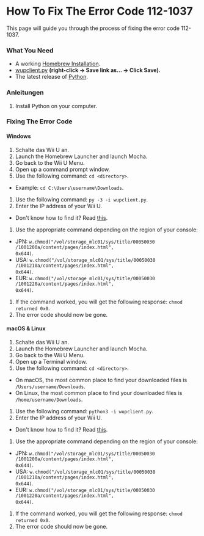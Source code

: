 # How To Fix The Error Code 112-1037

This page will guide you through the process of fixing the error code 112-1037.

### What You Need

- A working [Homebrew Installation](introduction).
- [wupclient.py](https://raw.githubusercontent.com/Elpunical/mocha/master/ios_mcp/wupclient.py) **(right-click -> Save link as... -> Click Save).**
- The latest release of [Python](https://www.python.org/downloads/).

### Anleitungen

1. Install Python on your computer.

### Fixing The Error Code

<!-- tabs:start -->

#### **Windows**

1. Schalte das Wii U an.
1. Launch the Homebrew Launcher and launch Mocha.
1. Go back to the Wii U Menu.
1. Open up a command prompt window.
1. Use the following command: `cd <directory>`.
  - Example: <code>cd C:\Users\username<wbr>\Downloads</code>.
1. Use the following command: `py -3 -i wupclient.py`.
1. Enter the IP address of your Wii U.
 - Don't know how to find it? Read [this](find-wiiu-ip-address).
1. Use the appropriate command depending on the region of your console:
 - JPN: <code>w.chmod("/vol<wbr>/storage_mlc01<wbr>/sys/title/00050030<wbr>/1001200a/content<wbr>/pages<wbr>/index.html", 0x644)</code>.
 - USA: <code>w.chmod("/vol<wbr>/storage_mlc01<wbr>/sys/title/00050030<wbr>/1001210a/content<wbr>/pages<wbr>/index.html", 0x644)</code>.
 - EUR: <code>w.chmod("/vol<wbr>/storage_mlc01<wbr>/sys/title/00050030<wbr>/1001220a/content<wbr>/pages<wbr>/index.html", 0x644)</code>.
1. If the command worked, you will get the following response: `chmod returned 0x0`.
1. The error code should now be gone.

#### **macOS & Linux**

1. Schalte das Wii U an.
1. Launch the Homebrew Launcher and launch Mocha.
1. Go back to the Wii U Menu.
1. Open up a Terminal window.
1. Use the following command: `cd <directory>`.
 - On macOS, the most common place to find your downloaded files is <code>/Users/username<wbr>/Downloads</code>.
 - On Linux, the most common place to find your downloaded files is <code>/home/username<wbr>/Downloads</code>.
1. Use the following command: `python3 -i wupclient.py`.
1. Enter the IP address of your Wii U.
 - Don't know how to find it? Read [this](find-wiiu-ip-address).
1. Use the appropriate command depending on the region of your console:
 - JPN: <code>w.chmod("/vol<wbr>/storage_mlc01<wbr>/sys/title/00050030<wbr>/1001200a/content<wbr>/pages<wbr>/index.html", 0x644)</code>.
 - USA: <code>w.chmod("/vol<wbr>/storage_mlc01<wbr>/sys/title/00050030<wbr>/1001210a/content<wbr>/pages<wbr>/index.html", 0x644)</code>.
 - EUR: <code>w.chmod("/vol<wbr>/storage_mlc01<wbr>/sys/title/00050030<wbr>/1001220a/content<wbr>/pages<wbr>/index.html", 0x644)</code>.
1. If the command worked, you will get the following response: `chmod returned 0x0`.
1. The error code should now be gone.

<!-- tabs:end -->